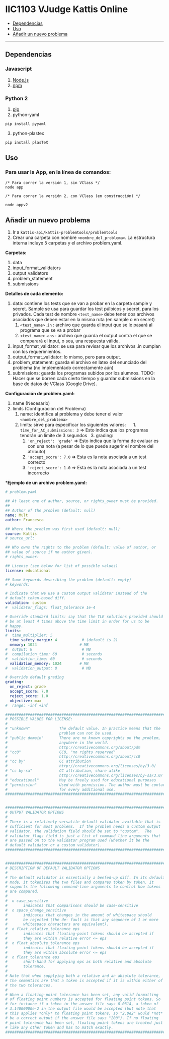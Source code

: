 # IIC1103 VJudge Kattis Online

 * [Dependencias](#dependencias)
 * [Uso](#uso)
 * [Añadir un nuevo problema](#añadir-un-nuevo-problema)

---

## Dependencias

### Javascript
  1. [Node.js](https://nodejs.org/en/download/ "Download NodeJS")
  2. [npm](https://github.com/npm/npm "npm github page")

### Python 2
  1. [pip](https://pip.pypa.io/en/stable/installing/ "pip intall ")
  2. python-yaml
   ```
   pip install pyyaml
   ```
  3. python-plastex
  ```
  pip install plasTeX
  ```


## Uso
### Para usar la App, en la línea de comandos:

```
/* Para correr la versión 1, sin VClass */
node app
```
```
/* Para correr la versión 2, con VClass (en construcción) */

node appv2
```


## Añadir un nuevo problema

1. Ir a `kattis-api/kattis-problemtools/problemtools`
1. Crear una carpeta con nombre `<nombre_del_problema>`. La estructura interna incluye 5 carpetas y el archivo problem.yaml.

**Carpetas:**
1. data
1. input_format_validators
1. output_validators
1. problem_statement
1. submissions

**Detalles de cada elemento:**  
1. data: contiene los tests que se van a probar en la carpeta sample y secret. Sample se usa para guardar los test púlbicos y secret, para los privados. Cada test de nombre `<test_name>` debe tener dos archivos asociados que deben estar en la misma ruta (en sample o en secret)
   1. `<test_name>.in` : archivo que guarda el input que se le pasará al programa que se va a probar
   1. `<test_name>.ans` : archivo que guarda el output contra el que se comparará el input, o sea, una respuesta válida.
2. input_format_validator: se usa para revisar que los archivos .in cumplan con los requerimientos.
3. output_format_validator: lo mismo, pero para output.
4. problem_statement: guarda el archivo en latex del enunciado del problema (no implementado correctamente aún)
5. submissions: guarda los programas subidos por los alumnos. TODO: Hacer que se borren cada cierto tiempo y guardar submissions en la base de datos de VClass (Google Drive).

**Configuración de problem.yaml:**
1. name (Necesario)
2. limits (Configuración del Problema)
   1. name: identifica al problema y debe tener el valor `<nombre_del_problema>`
   2. limits: sirve para especificar los siguientes valores:
      1. `time_for_AC_submissions: 3` => Esto indica que los programas tendrán un límite de 3 segundos
   3. grading:
      1. `'on_reject': 'grade'` => Esto indica que la forma de evaluar es con una nota (a pesar de lo que puede sugerir el nombre del atributo)
      2. `'accept_score': 7.0` => Esta es la nota asociada a un test correcto
      3. `'reject_score': 1.0` => Esta es la nota asociada a un test incorrecto 
      

***Ejemplo de un archivo problem.yaml:**
```YAML
# problem.yaml

## At least one of author, source, or rights_owner must be provided.
##
## Author of the problem (default: null)
name: Mult
author: Francesca

## Where the problem was first used (default: null)
source: Kattis
# source_url:

## Who owns the rights to the problem (default: value of author, or
## value of source if no author given).
# rights_owner:

## License (see below for list of possible values)
license: educational

## Some keywords describing the problem (default: empty)
# keywords:

# Indicate that we use a custom output validator instead of the
# default token-based diff.
validation: custom
#  validator_flags: float_tolerance 1e-4

# Override standard limits: say that the TLE solutions provided should
# be at least 4 times above the time limit in order for us to be
# happy.
limits:
#  time_multiplier: 5
  time_safety_margin: 4           # (default is 2)
  memory: 1024                   # MB
#  output: 8                      # MB
#  compilation_time: 60           # seconds
#  validation_time: 60            # seconds
  validation_memory: 1024        # MB
#  validation_output: 8           # MB

# Override default grading
grading:
  on_reject: grade
  accept_score: 7.0
  reject_score: 1.0
  objective: max
#  range: -inf +inf

############################################################################
# POSSIBLE VALUES FOR LICENSE:
#
# "unknown"				The default value. In practice means that the
#               		problem can not be used.
# "public domain"		There are no known copyrights on the problem,
# 		   				anywhere in the world.
#						http://creativecommons.org/about/pdm
# "cc0" 				CC0, "no rights reserved"
# 						http://creativecommons.org/about/cc0
# "cc by"				CC attribution
# 	  					http://creativecommons.org/licenses/by/3.0/
# "cc by-sa"			CC attribution, share alike
# 	  					http://creativecommons.org/licenses/by-sa/3.0/
# "educational"			May be freely used for educational purposes
# "permission" 			Used with permission. The author must be contacted
# 						for every additional use.
############################################################################


############################################################################
# OUTPUT VALIDATOR OPTIONS
#
# There is a relatively versatile default validator available that is
# sufficient for most problems.  If the problem needs a custom output
# validator, the validation field should be set to "custom".  The
# validator_flags field is just a list of command line arguments that
# are passed on to the validator program used (whether it be the
# default validator or a custom validator).
############################################################################


############################################################################
# DESCRIPTION OF DEFAULT VALIDATOR OPTIONS
#
# The default validator is essentially a beefed-up diff. In its default
# mode, it tokenizes the two files and compares token by token. It
# supports the following command-line arguments to control how tokens
# are compared.
#
#  o case_sensitive
#       indicates that comparisons should be case-sensitive
#  o space_change_sensitive
#       indicates that changes in the amount of whitespace should
#       be rejected (the de- fault is that any sequence of 1 or more
#       whitespace characters are equivalent).
#  o float_relative_tolerance eps
#       indicates that floating-point tokens should be accepted if
#       they are within relative error <= eps
#  o float_absolute_tolerance eps
#       indicates that floating-point tokens should be accepted if
#       they are within absolute error <= eps
#  o float_tolerance eps
#       short-hand for applying eps as both relative and absolute
#       tolerance.
#
# Note that when supplying both a relative and an absolute tolerance,
# the semantics are that a token is accepted if it is within either of
# the two tolerances.
#
# When a floating-point tolerance has been set, any valid formatting
# of floating point numbers is accepted for floating point tokens. So
# for instance if a token in the answer file says 0.0314, a token of
# 3.14000000e-2 in the output file would be accepted (but note that
# this applies *only* to floating point tokens, so "2.0e2" would *not*
# be a correct output if the answer file says "200"). If no floating
# point tolerance has been set, floating point tokens are treated just
# like any other token and has to match exactly.
############################################################################
```
